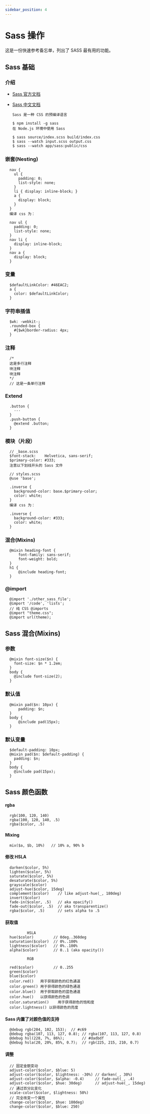 ```yaml
---
sidebar_position: 4
---
```


# Sass 操作

这是一份快速参考备忘单，列出了 SASS 最有用的功能。

## Sass 基础

### 介绍

- [Sass 官方文档](https://sass-lang.com/documentation/)
- [Sass 中文文档](https://www.sass.hk/docs/)

      Sass 是一种 CSS 的预编译语言

      $ npm install -g sass
      在 Node.js 环境中使用 Sass

      $ sass source/index.scss build/index.css
      $ sass --watch input.scss output.css
      $ sass --watch app/sass:public/css


### 嵌套(Nesting)

      nav {
        ul {
          padding: 0;
          list-style: none;
        }
        li { display: inline-block; }
        a {
          display: block;
        }
      }
      编译 css 为：

      nav ul {
        padding: 0;
        list-style: none;
      }
      nav li {
        display: inline-block;
      }
      nav a {
        display: block;
      }


### 变量

      $defaultLinkColor: #46EAC2;
      a {
        color: $defaultLinkColor;
      }


### 字符串插值

      $wk: -webkit-;
      .rounded-box {
        #{$wk}border-radius: 4px;
      }

### 注释

      /*
      这是多行注释
      块注释
      块注释
      */
      // 这是一条单行注释

### Extend

      .button {
        ···
      }
      .push-button {
        @extend .button;
      }

### 模块（片段）

      // _base.scss
      $font-stack:    Helvetica, sans-serif;
      $primary-color: #333;
      注意以下划线开头的 Sass 文件

      // styles.scss
      @use 'base';

      .inverse {
        background-color: base.$primary-color;
        color: white;
      }
      编译 css 为：

      .inverse {
        background-color: #333;
        color: white;
      }

### 混合(Mixins)

      @mixin heading-font {
          font-family: sans-serif;
          font-weight: bold;
      }
      h1 {
          @include heading-font;
      }


### @import

      @import './other_sass_file';
      @import '/code', 'lists';
      // 纯 CSS @imports
      @import "theme.css";
      @import url(theme);


## Sass 混合(Mixins)

### 参数

      @mixin font-size($n) {
        font-size: $n * 1.2em;
      }
      body {
        @include font-size(2);
      }


### 默认值

      @mixin pad($n: 10px) {
          padding: $n;
      }
      body {
          @include pad(15px);
      }

### 默认变量

      $default-padding: 10px;
      @mixin pad($n: $default-padding) {
        padding: $n;
      }
      body {
        @include pad(15px);
      }

## Sass 颜色函数

#### rgba

      rgb(100, 120, 140)
      rgba(100, 120, 140, .5)
      rgba($color, .5)


#### Mixing

      mix($a, $b, 10%)   // 10% a, 90% b

#### 修改 HSLA

      darken($color, 5%)
      lighten($color, 5%)
      saturate($color, 5%)
      desaturate($color, 5%)
      grayscale($color)
      adjust-hue($color, 15deg)
      complement($color)    // like adjust-hue(_, 180deg)
      invert($color)
      fade-in($color, .5)   // aka opacify()
      fade-out($color, .5)  // aka transparentize()
      rgba($color, .5)      // sets alpha to .5
      

#### 获取值

              HSLA
      hue($color)         // 0deg..360deg
      saturation($color)  // 0%..100%
      lightness($color)   // 0%..100%
      alpha($color)       // 0..1 (aka opacity())

              RGB

      red($color)         // 0..255
      green($color)
      blue($color)
      color.red()	用于获取颜色的红色通道
      color.green()	用于获得颜色的绿色通道
      color.blue()	用于获取颜色的蓝色通道
      color.hue()	以获得颜色的色调
      color.saturation()	用于获得颜色的饱和度
      color.lightness()	以获得颜色的亮度


#### Sass 内置了对颜色值的支持

      @debug rgb(204, 102, 153);  // #c69
      @debug rgba(107, 113, 127, 0.8); // rgba(107, 113, 127, 0.8)
      @debug hsl(228, 7%, 86%);        // #dadbdf
      @debug hsla(20, 20%, 85%, 0.7);  // rgb(225, 215, 210, 0.7)


#### 调整

      // 固定金额变动
      adjust-color($color, $blue: 5)
      adjust-color($color, $lightness: -30%) // darken(_, 30%)
      adjust-color($color, $alpha: -0.4)     // fade-out(_, .4)
      adjust-color($color, $hue: 30deg)      // adjust-hue(_, 15deg)
      // 通过百分比变化
      scale-color($color, $lightness: 50%)
      // 完全改变一个属性
      change-color($color, $hue: 180deg)
      change-color($color, $blue: 250)
